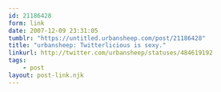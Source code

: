 ```yaml
---
id: 21186428
form: link
date: 2007-12-09 23:31:05
tumblr: "https://untitled.urbansheep.com/post/21186428"
title: "urbansheep: Twitterlicious is sexy."
linkurl: http://twitter.com/urbansheep/statuses/484619192
tags:
    - post
layout: post-link.njk
---
```


